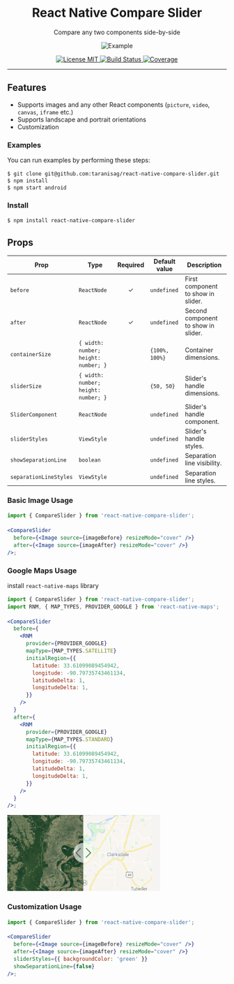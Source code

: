 <div align="center">
  <h1>React Native Compare Slider</h1>
  <p>Compare any two components side-by-side</p>

![Example](./examples/assets/images/slider-teaser.gif)

<a href="https://github.com/taranisag/react-native-compare-slider/blob/master/LICENSE">
<img src="https://img.shields.io/npm/l/react-compare-slider.svg" alt="License MIT" />
</a>
<a href="https://github.com/taranisag/react-native-compare-slider">
<img src="https://travis-ci.com/taranisag/react-native-compare-slider.svg?branch=master" alt="Build Status" />
</a>
<a href="https://coveralls.io/github/taranisag/react-native-compare-slider?branch=master">
<img src="https://coveralls.io/repos/github/taranisag/react-native-compare-slider/badge.svg?branch=master" alt="Coverage" />
</a>

</div>

---

## Features

- Supports images and any other React components (`picture`, `video`, `canvas`, `iframe` etc.)
- Supports landscape and portrait orientations
- Customization

### Examples

You can run examples by performing these steps:

```
$ git clone git@github.com:taranisag/react-native-compare-slider.git
$ npm install
$ npm start android
```

### Install

```sh
$ npm install react-native-compare-slider
```

## Props

| Prop                   | Type                                 | Required | Default value  | Description                         |
| ---------------------- | ------------------------------------ | :------: | -------------- | ----------------------------------- |
| `before`               | `ReactNode`                          |    ✓     | `undefined`    | First component to show in slider.  |
| `after`                | `ReactNode`                          |    ✓     | `undefined`    | Second component to show in slider. |
| `containerSize`        | `{ width: number; height: number; }` |          | `{100%, 100%}` | Container dimensions.               |
| `sliderSize`           | `{ width: number; height: number; }` |          | `{50, 50}`     | Slider's handle dimensions.         |
| `SliderComponent`      | `ReactNode`                          |          | `undefined`    | Slider's handle component.          |
| `sliderStyles`         | `ViewStyle`                          |          | `undefined`    | Slider's handle styles.             |
| `showSeparationLine`   | `boolean`                            |          | `undefined`    | Separation line visibility.         |
| `separationLineStyles` | `ViewStyle`                          |          | `undefined`    | Separation line styles.             |

### Basic Image Usage

```jsx
import { CompareSlider } from 'react-native-compare-slider';

<CompareSlider
  before={<Image source={imageBefore} resizeMode="cover" />}
  after={<Image source={imageAfter} resizeMode="cover" />}
/>;
```

### Google Maps Usage

install `react-native-maps` library

```jsx
import { CompareSlider } from 'react-native-compare-slider';
import RNM, { MAP_TYPES, PROVIDER_GOOGLE } from 'react-native-maps';

<CompareSlider
  before={
    <RNM
      provider={PROVIDER_GOOGLE}
      mapType={MAP_TYPES.SATELLITE}
      initialRegion={{
        latitude: 33.61099089454942,
        longitude: -90.79735743461134,
        latitudeDelta: 1,
        longitudeDelta: 1,
      }}
    />
  }
  after={
    <RNM
      provider={PROVIDER_GOOGLE}
      mapType={MAP_TYPES.STANDARD}
      initialRegion={{
        latitude: 33.61099089454942,
        longitude: -90.79735743461134,
        latitudeDelta: 1,
        longitudeDelta: 1,
      }}
    />
  }
/>;
```

![Example](./examples/assets/images/slider-map.gif)

### Customization Usage

```jsx
import { CompareSlider } from 'react-native-compare-slider';

<CompareSlider
  before={<Image source={imageBefore} resizeMode="cover" />}
  after={<Image source={imageAfter} resizeMode="cover" />}
  sliderStyles={{ backgroundColor: 'green' }}
  showSeparationLine={false}
/>;
```
